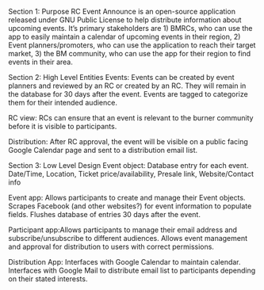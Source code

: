Section 1: Purpose
RC Event Announce is an open-source application released under GNU Public License to help distribute information about upcoming events. It’s primary stakeholders are 1) BMRCs, who can use the app to easily maintain a calendar of upcoming events in their region, 2) Event planners/promoters, who can use the application to reach their target market, 3) the BM community, who can use the app for their region to find events in their area. 


Section 2: High Level Entities
Events: Events can be created by event planners and reviewed by an RC or created by an RC. They will remain in the database for 30 days after the event. Events are tagged to categorize them for their intended audience. 

RC view: RCs can ensure that an event is relevant to the burner community before it is visible to participants.

Distribution: After RC approval, the event will be visible on a public facing Google Calendar page and sent to a distribution email list. 

Section 3: Low Level Design
Event object: Database entry for each event. Date/Time, Location, Ticket price/availability, Presale link, Website/Contact info

Event app: Allows participants to create and manage their Event objects. Scrapes Facebook (and other websites?) for event information to populate fields. Flushes database of entries 30 days after the event. 

Participant app:Allows participants to manage their email address and subscribe/unsubscribe to different audiences. Allows event management and approval for distribution to users with correct permissions.

Distribution App: Interfaces with Google Calendar to maintain calendar. Interfaces with Google Mail to distribute email list to participants depending on their stated interests.
